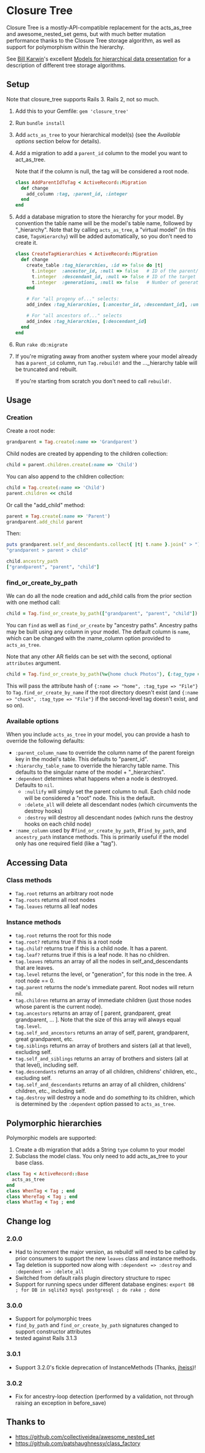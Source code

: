 # Closure Tree

Closure Tree is a mostly-API-compatible replacement for the
acts_as_tree and awesome_nested_set gems, but with much better
mutation performance thanks to the Closure Tree storage algorithm,
as well as support for polymorphism within the hierarchy.

See [Bill Karwin](http://karwin.blogspot.com/)'s excellent
[Models for hierarchical data presentation](http://www.slideshare.net/billkarwin/models-for-hierarchical-data)
for a description of different tree storage algorithms.

## Setup

Note that closure_tree supports Rails 3. Rails 2, not so much.

1.  Add this to your Gemfile: ```gem 'closure_tree'```

2.  Run ```bundle install```

3.  Add ```acts_as_tree``` to your hierarchical model(s) (see the <em>Available options</em> section below for details).

4.  Add a migration to add a ```parent_id``` column to the model you want to act_as_tree.

    Note that if the column is null, the tag will be considered a root node.

    ```ruby
    class AddParentIdToTag < ActiveRecord::Migration
      def change
        add_column :tag, :parent_id, :integer
      end
    end
    ```

5.  Add a database migration to store the hierarchy for your model. By
    convention the table name will be the model's table name, followed by
    "_hierarchy". Note that by calling ```acts_as_tree```, a "virtual model" (in this case, ```TagsHierarchy```) will be added automatically, so you don't need to create it.

    ```ruby
    class CreateTagHierarchies < ActiveRecord::Migration
      def change
        create_table :tag_hierarchies, :id => false do |t|
          t.integer  :ancestor_id, :null => false   # ID of the parent/grandparent/great-grandparent/... tag
          t.integer  :descendant_id, :null => false # ID of the target tag
          t.integer  :generations, :null => false   # Number of generations between the ancestor and the descendant. Parent/child = 1, for example.
        end

        # For "all progeny of..." selects:
        add_index :tag_hierarchies, [:ancestor_id, :descendant_id], :unique => true

        # For "all ancestors of..." selects
        add_index :tag_hierarchies, [:descendant_id]
      end
    end
    ```

6.  Run ```rake db:migrate```

7.  If you're migrating away from another system where your model already has a
    ```parent_id``` column, run ```Tag.rebuild!``` and the
    ..._hierarchy table will be truncated and rebuilt.

    If you're starting from scratch you don't need to call ```rebuild!```.

## Usage

### Creation

Create a root node:

```ruby
grandparent = Tag.create(:name => 'Grandparent')
```

Child nodes are created by appending to the children collection:

```ruby
child = parent.children.create(:name => 'Child')
```

You can also append to the children collection:

```ruby
child = Tag.create(:name => 'Child')
parent.children << child
```

Or call the "add_child" method:

```ruby
parent = Tag.create(:name => 'Parent')
grandparent.add_child parent
```

Then:

```ruby
puts grandparent.self_and_descendants.collect{ |t| t.name }.join(" > ")
"grandparent > parent > child"

child.ancestry_path
["grandparent", "parent", "child"]
```

### find_or_create_by_path

We can do all the node creation and add_child calls from the prior section with one method call:

  ```ruby
  child = Tag.find_or_create_by_path(["grandparent", "parent", "child"])
  ```

You can ```find``` as well as ```find_or_create``` by "ancestry paths".
Ancestry paths may be built using any column in your model. The default
column is ```name```, which can be changed with the :name_column option
provided to ```acts_as_tree```.

Note that any other AR fields can be set with the second, optional ```attributes``` argument.

```ruby
child = Tag.find_or_create_by_path(%w{home chuck Photos"}, {:tag_type => "File"})
```
This will pass the attribute hash of ```{:name => "home", :tag_type => "File"}``` to
```Tag.find_or_create_by_name``` if the root directory doesn't exist (and
```{:name => "chuck", :tag_type => "File"}``` if the second-level tag doesn't exist, and so on).

### Available options
<a id="options" />

When you include ```acts_as_tree``` in your model, you can provide a hash to override the following defaults:

* ```:parent_column_name``` to override the column name of the parent foreign key in the model's table. This defaults to "parent_id".
* ```:hierarchy_table_name``` to override the hierarchy table name. This defaults to the singular name of the model + "_hierarchies".
* ```:dependent``` determines what happens when a node is destroyed. Defaults to ```nil```.
    * ```:nullify``` will simply set the parent column to null. Each child node will be considered a "root" node. This is the default.
    * ```:delete_all``` will delete all descendant nodes (which circumvents the destroy hooks)
    * ```:destroy``` will destroy all descendant nodes (which runs the destroy hooks on each child node)
* ```:name_column``` used by #```find_or_create_by_path```, #```find_by_path```, and ```ancestry_path``` instance methods. This is primarily useful if the model only has one required field (like a "tag").

## Accessing Data

### Class methods

* ```Tag.root``` returns an arbitrary root node
* ```Tag.roots``` returns all root nodes
* ```Tag.leaves``` returns all leaf nodes

### Instance methods

* ```tag.root``` returns the root for this node
* ```tag.root?``` returns true if this is a root node
* ```tag.child?``` returns true if this is a child node. It has a parent.
* ```tag.leaf?``` returns true if this is a leaf node. It has no children.
* ```tag.leaves``` returns an array of all the nodes in self_and_descendants that are leaves.
* ```tag.level``` returns the level, or "generation", for this node in the tree. A root node == 0.
* ```tag.parent``` returns the node's immediate parent. Root nodes will return nil.
* ```tag.children``` returns an array of immediate children (just those nodes whose parent is the current node).
* ```tag.ancestors``` returns an array of [ parent, grandparent, great grandparent, ... ]. Note that the size of this array will always equal ```tag.level```.
* ```tag.self_and_ancestors``` returns an array of self, parent, grandparent, great grandparent, etc.
* ```tag.siblings``` returns an array of brothers and sisters (all at that level), excluding self.
* ```tag.self_and_siblings``` returns an array of brothers and sisters (all at that level), including self.
* ```tag.descendants``` returns an array of all children, childrens' children, etc., excluding self.
* ```tag.self_and_descendants``` returns an array of all children, childrens' children, etc., including self.
* ```tag.destroy``` will destroy a node and do <em>something</em> to its children, which is determined by the ```:dependent``` option passed to ```acts_as_tree```.

## Polymorphic hierarchies

Polymorphic models are supported:

1. Create a db migration that adds a String ```type``` column to your model
2. Subclass the model class. You only need to add acts_as_tree to your base class.

```ruby
class Tag < ActiveRecord::Base
  acts_as_tree
end
class WhenTag < Tag ; end
class WhereTag < Tag ; end
class WhatTag < Tag ; end
```

## Change log

### 2.0.0

* Had to increment the major version, as rebuild! will need to be called by prior consumers to support the new ```leaves``` class and instance methods.
* Tag deletion is supported now along with ```:dependent => :destroy``` and ```:dependent => :delete_all```
* Switched from default rails plugin directory structure to rspec
* Support for running specs under different database engines: ```export DB ; for DB in sqlite3 mysql postgresql ; do rake ; done```

### 3.0.0

* Support for polymorphic trees
* ```find_by_path``` and ```find_or_create_by_path``` signatures changed to support constructor attributes
* tested against Rails 3.1.3

### 3.0.1

* Support 3.2.0's fickle deprecation of InstanceMethods (Thanks, [jheiss](https://github.com/mceachen/closure_tree/pull/5))!

### 3.0.2

* Fix for ancestry-loop detection (performed by a validation, not through raising an exception in before_save)

## Thanks to

* https://github.com/collectiveidea/awesome_nested_set
* https://github.com/patshaughnessy/class_factory

